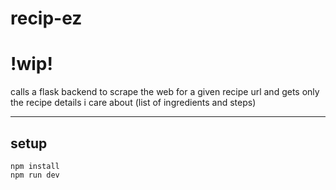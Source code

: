# recip-ez

# !wip!

calls a flask backend to scrape the web for a given recipe url and gets only the recipe details i care about (list of ingredients and steps)

---

## setup

```
npm install
npm run dev
```
